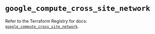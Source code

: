 # `google_compute_cross_site_network`

Refer to the Terraform Registry for docs: [`google_compute_cross_site_network`](https://registry.terraform.io/providers/hashicorp/google-beta/6.43.0/docs/resources/google_compute_cross_site_network).
